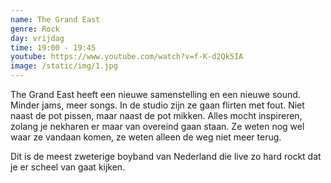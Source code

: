 ```yaml
---
name: The Grand East
genre: Rock
day: vrijdag
time: 19:00 - 19:45
youtube: https://www.youtube.com/watch?v=f-K-d2Qk5IA
image: /static/img/1.jpg
---
```

The Grand East heeft een nieuwe samenstelling en een nieuwe sound. Minder jams, meer songs. In de studio zijn ze gaan flirten met fout. Niet naast de pot pissen, maar naast de pot mikken. Alles mocht inspireren, zolang je nekharen er maar van overeind gaan staan. Ze weten nog wel waar ze vandaan komen, ze weten alleen de weg niet meer terug. 

Dit is de meest zweterige boyband van Nederland die live zo hard rockt dat je er scheel van gaat kijken.